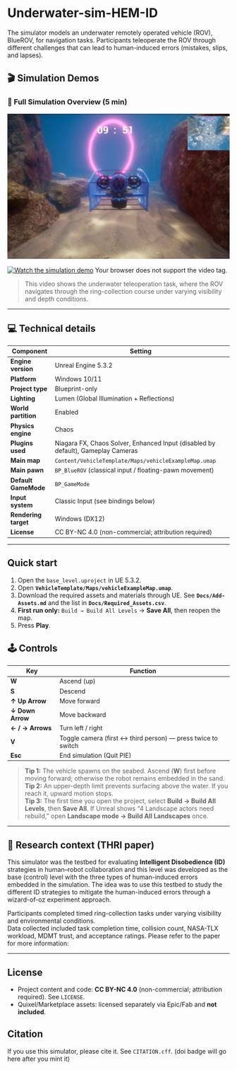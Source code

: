 # Underwater-sim-HEM-ID
The simulator models an underwater remotely operated vehicle (ROV), BlueROV, for navigation tasks.   Participants teleoperate the ROV through different challenges that can lead to human-induced errors (mistakes, slips, and lapses).

## 🎬 Simulation Demos

### 🐠 Full Simulation Overview (5 min)

![Demo preview](./thumbnail.png)

[![Watch the simulation demo](https://img.shields.io/badge/▶️%20Click%20to%20Play-Full%20Simulation-blue)](Docs/full_gameplay_base_level.mp4)
Your browser does not support the video tag.
</video>

> This video shows the underwater teleoperation task, where the ROV navigates through the ring-collection course under varying visibility and depth conditions.

---

## 💻 Technical details

| Component | Setting |
|------------|----------|
| **Engine version** | Unreal Engine 5.3.2 |
| **Platform** | Windows 10/11 |
| **Project type** | Blueprint-only |
| **Lighting** | Lumen (Global Illumination + Reflections) |
| **World partition** | Enabled |
| **Physics engine** | Chaos |
| **Plugins used** | Niagara FX, Chaos Solver, Enhanced Input (disabled by default), Gameplay Cameras |
| **Main map** | `Content/VehicleTemplate/Maps/vehicleExampleMap.umap` |
| **Main pawn** | `BP_BlueROV` (classical input / floating-pawn movement) |
| **Default GameMode** | `BP_GameMode` |
| **Input system** | Classic Input (see bindings below) |
| **Rendering target** | Windows (DX12) |
| **License** | CC BY-NC 4.0 (non-commercial; attribution required) |

---

## Quick start
1. Open the `base_level.uproject` in UE 5.3.2.
2. Open **`VehicleTemplate/Maps/vehicleExampleMap.umap`**.
3. Download the required assets and materials through UE. See **`Docs/Add-Assets.md`** and the list in **`Docs/Required_Assets.csv`**.
4. **First run only:** `Build → Build All Levels` → **Save All**, then reopen the map.
5. Press **Play**.


## 🕹️ Controls

| Key | Function |
|-----|-----------|
| **W** | Ascend (up) |
| **S** | Descend |
| **↑ Up Arrow** | Move forward |
| **↓ Down Arrow** | Move backward |
| **← / → Arrows** | Turn left / right |
| **V** | Toggle camera (first ↔ third person) — press twice to switch |
| **Esc** | End simulation (Quit PIE) |

> **Tip 1:** The vehicle spawns on the seabed. Ascend (**W**) first before moving forward; otherwise the robot remains embedded in the sand.  
> **Tip 2:** An upper-depth limit prevents surfacing above the water. If you reach it, upward motion stops.  
> **Tip 3:** The first time you open the project, select **Build → Build All Levels**, then **Save All**. If Unreal shows “4 Landscape actors need rebuild,” open **Landscape mode → Build All Landscapes** once.

---

## 🧠 Research context (THRI paper)

This simulator was the testbed for evaluating **Intelligent Disobedience (ID)** strategies in human–robot collaboration and this level was developed as the base (control) level with the three types of human-induced errors embedded in the simulation. The idea was to use this testbed to study the different ID strategies to mitigate the human-induced errors through a wizard-of-oz experiment approach.

Participants completed timed ring-collection tasks under varying visibility and environmental conditions.  
Data collected included task completion time, collision count, NASA-TLX workload, MDMT trust, and acceptance ratings. Please refer to the paper for more information: 

---



## License
- Project content and code: **CC BY-NC 4.0** (non-commercial; attribution required). See `LICENSE`.
- Quixel/Marketplace assets: licensed separately via Epic/Fab and **not included**.

## Citation
If you use this simulator, please cite it. See `CITATION.cff`.
(doi badge will go here after you mint it)
